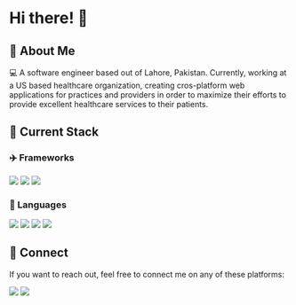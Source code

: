 # Hi there! 👋

## :rocket: About Me
:computer: A software engineer based out of Lahore, Pakistan. Currently, working at a US based healthcare organization, creating cros-platform web applications for practices and providers in order to maximize their efforts to provide excellent healthcare services to their patients.


## :hammer: Current Stack

### :airplane: Frameworks
<section> 
  <img src="https://img.shields.io/badge/.NET-512BD4?style=for-the-badge&logo=dotnet&logoColor=white"/>
  <img src="https://img.shields.io/badge/Angular-DD0031?style=for-the-badge&logo=angular&logoColor=white"/>
  <img src="https://img.shields.io/badge/Redux-593D88?style=for-the-badge&logo=redux&logoColor=white"/>
  
</section>

### :telescope: Languages
<section>
  <img src="https://img.shields.io/badge/C%23-239120?style=for-the-badge&logo=c-sharp&logoColor=white"/>
  <img src="https://img.shields.io/badge/TypeScript-007ACC?style=for-the-badge&logo=typescript&logoColor=white"/>
  <img src="https://img.shields.io/badge/JavaScript-323330?style=for-the-badge&logo=javascript&logoColor=F7DF1E"/>
  <img src="https://img.shields.io/badge/Python-FFD43B?style=for-the-badge&logo=python&logoColor=blue"/>
</section>

## :vulcan_salute: Connect
If you want to reach out, feel free to connect me on any of these platforms:

<!--  Badge with redirection without html elements. -->
<!-- 
[![github](https://img.shields.io/badge/GitHub-000000?style=for-the-badge&logo=GitHub&logoColor=white)](https://github.com/hamza-ml)
[![linkedIn](https://img.shields.io/badge/LinkedIn-0B65C2?style=for-the-badge&logo=LinkedIn&logoColor=white)](https://www.linkedin.com/in/hamza-laghari-7324581b4/)
-->

[<img src="https://img.shields.io/badge/linkedin%20-%230077B5.svg?&style=for-the-badge&logo=linkedin&logoColor=white"/>](https://www.linkedin.com/in/hamza-laghari/)
[<img src="https://img.shields.io/badge/github%20-%23121011.svg?&style=for-the-badge&logo=github&logoColor=white"/>](https://github.com/hamza-ml)

  
<!--
**hamza-ml/hamza-ml** is a ✨ _special_ ✨ repository because its `README.md` (this file) appears on your GitHub profile.

Here are some ideas to get you started:

- 🔭 I’m currently working on ...
- 🌱 I’m currently learning ...
- 👯 I’m looking to collaborate on ...
- 🤔 I’m looking for help with ...
- 💬 Ask me about ...
- 📫 How to reach me: ...
- 😄 Pronouns: ...
- ⚡ Fun fact: ...
-->
